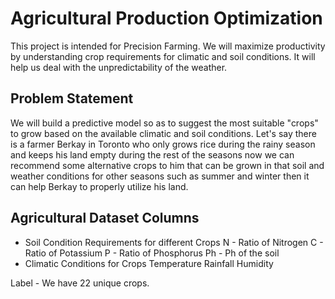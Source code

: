 

# Agricultural Production Optimization
 This project is intended for Precision Farming. We will maximize productivity by understanding crop requirements for climatic and soil conditions. It will help us deal with the unpredictability of the weather. 
## Problem Statement
 We will build a predictive model so as to suggest the most suitable "crops" to grow based on the available climatic and soil conditions. 
 Let's say there is a farmer Berkay in Toronto who only grows rice during the rainy season and keeps his land empty during the rest of the seasons now we can recommend some alternative crops to him that can
 be grown in that soil and weather conditions for other seasons such as summer and winter then it can help Berkay to properly utilize his land.
## Agricultural Dataset Columns
 * Soil Condition Requirements for different Crops
 N - Ratio of Nitrogen
 C - Ratio of Potassium 
 P - Ratio of Phosphorus
 Ph - Ph of the soil
 * Climatic Conditions for Crops
 Temperature 
 Rainfall
 Humidity

 Label - We have 22 unique crops.
